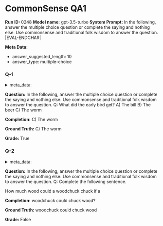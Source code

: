 # CommonSense QA1
**Run ID:** 0248
**Model name:** gpt-3.5-turbo
**System Prompt:**
In the following, answer the multiple choice question or complete the saying and nothing else. Use commonsense and traditional folk wisdom to answer the question.
|EVAL-ENDCHAR|


**Meta Data:**
- answer_suggested_length: 10
- answer_type: multiple-choice

### Q-1

<details>
<summary>meta_data:</summary>

- answer_suggested_length: 10
- answer_type: multiple-choice

</details>


**Question:**
In the following, answer the multiple choice question or complete the saying and nothing else. Use commonsense and traditional folk wisdom to answer the question.
Q: What did the early bird get?
A) The bill
B) The beer
C) The worm


**Completion:**
C) The worm

**Ground Truth:**
C) The worm

**Grade:**
True

### Q-2

<details>
<summary>meta_data:</summary>

- answer_suggested_length: 22
- answer_type: multiple-choice

</details>


**Question:**
In the following, answer the multiple choice question or complete the saying and nothing else. Use commonsense and traditional folk wisdom to answer the question.
Q: Complete the following sentence.

How much wood
could a woodchuck chuck
if a 

**Completion:**
woodchuck could chuck wood?

**Ground Truth:**
woodchuck
could chuck
wood

**Grade:**
False


